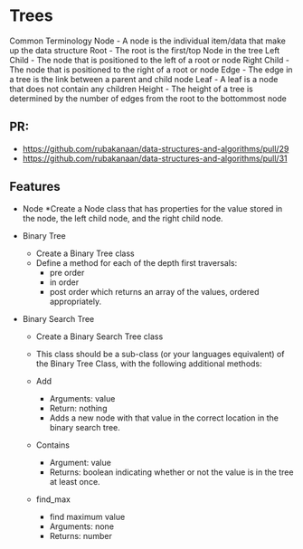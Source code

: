 # Trees

Common Terminology Node - A node is the individual item/data that make up the data structure Root - The root is the first/top Node in the tree Left Child - The node that is positioned to the left of a root or node Right Child - The node that is positioned to the right of a root or node Edge - The edge in a tree is the link between a parent and child node Leaf - A leaf is a node that does not contain any children Height - The height of a tree is determined by the number of edges from the root to the bottommost node
## PR:
* https://github.com/rubakanaan/data-structures-and-algorithms/pull/29
* https://github.com/rubakanaan/data-structures-and-algorithms/pull/31

## Features

* Node
  *Create a Node class that has properties for the value stored in the node, the left child node, and the right child node.
* Binary Tree
  * Create a Binary Tree class
  * Define a method for each of the depth first traversals:
    * pre order
    * in order
    * post order which returns an array of the values, ordered appropriately.

* Binary Search Tree
  * Create a Binary Search Tree class
  * This class should be a sub-class (or your languages equivalent) of the Binary Tree Class, with the following additional methods:
  * Add
    * Arguments: value
    * Return: nothing
    * Adds a new node with that value in the correct location in the binary search tree.
  * Contains
    * Argument: value
    * Returns: boolean indicating whether or not the value is in the tree at least once.

  * find_max
    * find maximum value
    * Arguments: none
    * Returns: number
